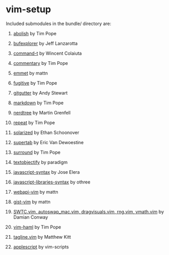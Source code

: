 vim-setup
======
Included submodules in the bundle/ directory are:

  1) [abolish](https://github.com/tpope/vim-abolish "go to github page") by Tim Pope

  2) [bufexplorer](https://github.com/jlanzarotta/bufexplorer "go to github page") by Jeff Lanzarotta

  3) [command-t](https://github.com/wincent/Command-T "go to gitgub page") by Wincent Colaiuta

  4) [commentary](https://github.com/tpope/vim-commentary "go to gitgub page") by Tim Pope

  5) [emmet](https://github.com/mattn/emmet-vim "go to github page") by mattn

  6) [fugitive](https://github.com/tpope/vim-fugitive "go to github page") by Tim Pope

  7) [gitgutter](https://github.com/airblade/vim-gitgutter "go to github page") by Andy Stewart

  8) [markdown](https://github.com/tpope/vim-markdown "go to github page") by Tim Pope

  9) [nerdtree](https://github.com/scrooloose/nerdtree "go to github page") by Martin Grenfell

  10) [repeat](https://github.com/tpope/vim-repeat "go to github page") by Tim Pope

  11) [solarized](https://github.com/altercation/vim-colors-solarized "go to github page") by Ethan Schoonover

  12) [supertab](https://github.com/ervandew/supertab "go to github page") by Eric Van Dewoestine

  13) [surround](https://github.com/tpope/vim-surround "go to github page") by Tim Pope

  14) [textobjectify](https://github.com/paradigm/TextObjectify "go to github page") by paradigm

  15) [javascript-syntax](https://github.com/jelera/vim-javascript-syntax "go to github page") by Jose Elera

  16) [javascript-libraries-syntax](https://github.com/othree/javascript-libraries-syntax.vim "go to github page") by othree

  17) [webapi-vim](https://github.com/mattn/webapi-vim "go to github page") by mattn

  18) [gist-vim](https://github.com/mattn/gist-vim "go to github page") by mattn

  19) [SWTC.vim, autoswap_mac.vim, dragvisuals.vim, rng.vim, vmath.vim](https://github.com/thoughtstream/Damian-Conway-s-Vim-Setup "go to github page") by Damian Conway

  20) [vim-haml](https://github.com/tpope/vim-haml "go to github page") by Tim Pope

  21) [tagline.vim](https://github.com/mkitt/tabline.vim "go to github page") by Matthew Kitt

  22) [applescript](https://github.com/vim-scripts/applescript.vim "go to github page") by vim-scripts
